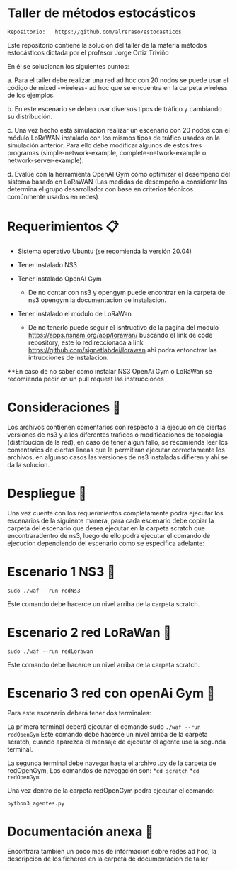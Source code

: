 # Taller de métodos estocásticos 

    Repositorio:   https://github.com/alreraso/estocasticos

Este repositorio contiene la solucion del taller de la materia métodos estocásticos
dictada por el profesor Jorge Ortiz Triviño

En él se solucionan los siguientes puntos:

a.    Para el taller debe realizar una red ad hoc con 20 nodos se puede usar el código de mixed -wireless- ad hoc que se encuentra en la carpeta wireless de los ejemplos.

b.    En este escenario se deben usar diversos tipos de tráfico y cambiando su distribución.

c.     Una vez hecho está simulación realizar un escenario con 20 nodos con el módulo LoRaWAN instalado con los mismos tipos de tráfico usados en la simulación anterior. Para ello debe modificar algunos de estos tres programas (simple-network-example, complete-network-example o network-server-example).

d.    Evalúe con la herramienta OpenAI Gym cómo optimizar el desempeño del sistema basado en LoRaWAN (Las medidas de desempeño a considerar las determina el grupo desarrollador con base en criterios técnicos comúnmente usados en redes)

# Requerimientos 📋

* Sistema operativo Ubuntu (se recomienda la versión 20.04)
* Tener instalado NS3
* Tener instalado OpenAI Gym
    * De no contar con ns3 y opengym puede encontrar en la carpeta de ns3 opengym la documentacion de instalacion.

* Tener instalado el módulo de LoRaWan
    * De no tenerlo puede seguir el isntructivo de la pagina del modulo https://apps.nsnam.org/app/lorawan/ buscando el link de code repository, este lo redireccionada a link https://github.com/signetlabdei/lorawan ahi podra entonctrar las intrucciones de instalacion.

**En caso de no saber como instalar NS3 OpenAi Gym o LoRaWan se recomienda pedir en un pull request las instrucciones

# Consideraciones 🔧
Los archivos contienen comentarios con respecto a la ejecucion de ciertas versiones de ns3 y a los diferentes traficos o modificaciones
de topologia (distribucion de la red), en caso de tener algun fallo, se recomienda leer los comentarios de ciertas lineas que le permitiran ejecutar correctamente los archivos, en algunso casos las versiones de ns3 instaladas difieren y ahi se da la solucion.


# Despliegue 🚀

Una vez cuente con los requerimientos completamente podra ejecutar los escenarios de la siguiente manera, para cada escenario debe copiar la carpeta del escenario que desea ejecutar en la carpeta scratch que encontraradentro de ns3, luego de ello podra ejecutar el comando de ejecucion dependiendo del escenario como se especifica adelante:


 # Escenario 1 NS3 🔩
```sudo ./waf --run redNs3```  

Este comando debe hacerce un nivel arriba de la carpeta scratch.


 # Escenario 2 red LoRaWan 🔩

```sudo ./waf --run redLorawan```

Este comando debe hacerce un nivel arriba de la carpeta scratch.

# Escenario 3 red con openAi Gym 🔩

Para este escenario deberá tener dos terminales:

La primera terminal deberá ejecutar el comando sudo
```./waf --run redOpenGym```
Este comando debe hacerce un nivel arriba de la carpeta scratch, cuando aparezca el mensaje de ejecutar el agente use la segunda terminal.

La segunda terminal debe navegar hasta el archivo .py de la carpeta de redOpenGym,
Los comandos de navegación son:
    *```cd scratch```
    *```cd redOpenGym```
    
    
Una vez dentro de la carpeta redOpenGym podra ejecutar el comando: 


```python3 agentes.py```



# Documentación anexa 📌

Encontrara tambien un poco mas de informacion sobre redes ad hoc, la descripcion de los ficheros en la carpeta de documentacion de taller

